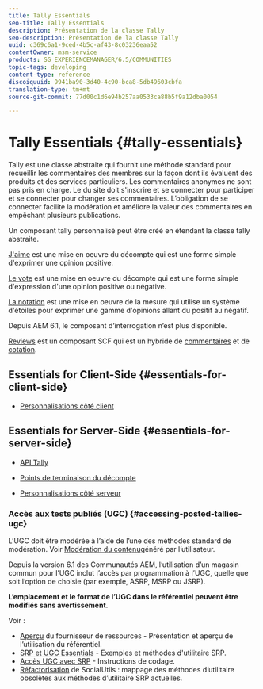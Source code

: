 ```yaml
---
title: Tally Essentials
seo-title: Tally Essentials
description: Présentation de la classe Tally
seo-description: Présentation de la classe Tally
uuid: c369c6a1-9ced-4b5c-af43-8c03236eaa52
contentOwner: msm-service
products: SG_EXPERIENCEMANAGER/6.5/COMMUNITIES
topic-tags: developing
content-type: reference
discoiquuid: 9941ba90-3d40-4c90-bca8-5db49603cbfa
translation-type: tm+mt
source-git-commit: 77d00c1d6e94b257aa0533ca88b5f9a12dba0054

---
```



# Tally Essentials {#tally-essentials}

Tally est une classe abstraite qui fournit une méthode standard pour recueillir les commentaires des membres sur la façon dont ils évaluent des produits et des services particuliers. Les commentaires anonymes ne sont pas pris en charge. Le du site doit s&#39;inscrire et se connecter pour participer et se connecter pour changer ses commentaires. L’obligation de se connecter facilite la modération et améliore la valeur des commentaires en empêchant plusieurs publications.

Un composant tally personnalisé peut être créé en étendant la classe tally abstraite.

[J&#39;aime](essentials-liking.md) est une mise en oeuvre du décompte qui est une forme simple d&#39;exprimer une opinion positive.

[Le vote](essentials-voting.md) est une mise en oeuvre du décompte qui est une forme simple d&#39;expression d&#39;une opinion positive ou négative.

[La notation](rating-basics.md) est une mise en oeuvre de la mesure qui utilise un système d&#39;étoiles pour exprimer une gamme d&#39;opinions allant du positif au négatif.

Depuis AEM 6.1, le composant d’interrogation n’est plus disponible.

[Reviews](reviews-basics.md) est un composant SCF qui est un hybride de [commentaires](essentials-comments.md) et de [cotation](rating-basics.md).

## Essentials for Client-Side {#essentials-for-client-side}

* [Personnalisations côté client](client-customize.md)

## Essentials for Server-Side {#essentials-for-server-side}

* [API Tally](https://helpx.adobe.com/experience-manager/6-5/sites/developing/using/reference-materials/javadoc/com/adobe/cq/social/tally/client/api/package-summary.html)

* [Points de terminaison du décompte](https://helpx.adobe.com/experience-manager/6-5/sites/developing/using/reference-materials/javadoc/com/adobe/cq/social/tally/client/endpoints/package-summary.html)

* [Personnalisations côté serveur](server-customize.md)

### Accès aux tests publiés (UGC) {#accessing-posted-tallies-ugc}

L’UGC doit être modérée à l’aide de l’une des méthodes standard de modération.
Voir [Modération du contenu](moderate-ugc.md)généré par l’utilisateur.

Depuis la version 6.1 des Communautés AEM, l’utilisation d’un magasin [](working-with-srp.md) commun pour l’UGC inclut l’accès par programmation à l’UGC, quelle que soit l’option de   choisie (par exemple, ASRP, MSRP ou JSRP).

**L’emplacement et le format de l’UGC dans le référentiel peuvent être modifiés sans avertissement**.

Voir :

* [Aperçu](srp.md) du fournisseur de ressources  - Présentation et aperçu de l’utilisation du référentiel.
* [SRP et UGC Essentials](srp-and-ugc.md) - Exemples et méthodes d&#39;utilitaire SRP.
* [Accès UGC avec SRP](accessing-ugc-with-srp.md) - Instructions de codage.
* [Réfactorisation](socialutils.md) de SocialUtils : mappage des méthodes d’utilitaire obsolètes aux méthodes d’utilitaire SRP actuelles.

